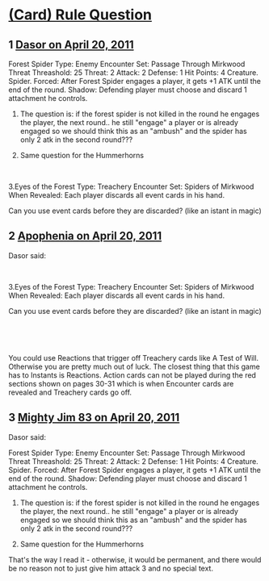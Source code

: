 # [(Card) Rule Question](https://community.fantasyflightgames.com/topic/45527-card-rule-question/)

## 1 [Dasor on April 20, 2011](https://community.fantasyflightgames.com/topic/45527-card-rule-question/?do=findComment&comment=456670)

Forest Spider
Type: Enemy
Encounter Set: Passage Through Mirkwood
Threat Threashold: 25
Threat: 2 Attack: 2 Defense: 1 Hit Points: 4
Creature. Spider.
Forced: After Forest Spider engages a player, it gets +1 ATK until the end of the round.
Shadow: Defending player must choose and discard 1 attachment he controls.
 

1. The question is: if the forest spider is not killed in the round he engages the player, the next round.. he still "engage" a player or is already engaged so we should think this as an "ambush" and the spider has only 2 atk in the second round???

2. Same question for the Hummerhorns

 

3.Eyes of the Forest
Type: Treachery
Encounter Set: Spiders of Mirkwood
When Revealed: Each player discards all event cards in his hand.

Can you use event cards before they are discarded? (like an istant in magic)

## 2 [Apophenia on April 20, 2011](https://community.fantasyflightgames.com/topic/45527-card-rule-question/?do=findComment&comment=456675)

Dasor said:

 

3.Eyes of the Forest
Type: Treachery
Encounter Set: Spiders of Mirkwood
When Revealed: Each player discards all event cards in his hand.

Can you use event cards before they are discarded? (like an istant in magic)

 

 

You could use Reactions that trigger off Treachery cards like A Test of Will. Otherwise you are pretty much out of luck. The closest thing that this game has to Instants is Reactions. Action cards can not be played during the red sections shown on pages 30-31 which is when Encounter cards are revealed and Treachery cards go off.

## 3 [Mighty Jim 83 on April 20, 2011](https://community.fantasyflightgames.com/topic/45527-card-rule-question/?do=findComment&comment=456679)

Dasor said:

Forest Spider
Type: Enemy
Encounter Set: Passage Through Mirkwood
Threat Threashold: 25
Threat: 2 Attack: 2 Defense: 1 Hit Points: 4
Creature. Spider.
Forced: After Forest Spider engages a player, it gets +1 ATK until the end of the round.
Shadow: Defending player must choose and discard 1 attachment he controls.
 

1. The question is: if the forest spider is not killed in the round he engages the player, the next round.. he still "engage" a player or is already engaged so we should think this as an "ambush" and the spider has only 2 atk in the second round???

2. Same question for the Hummerhorns



That's the way I read it - otherwise, it would be permanent, and there would be no reason not to just give him attack 3 and no special text.


